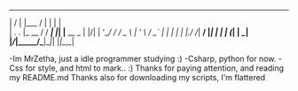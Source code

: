 ___  ___   ______     _   _           
|  \/  |  |___  /    | | | |          
| .  . |_ __ / /  ___| |_| |__   __ _ 
| |\/| | '__/ /  / _ \ __| '_ \ / _` |
| |  | | |./ /__|  __/ |_| | | | (_| |
\_|  |_/_|\_____/\___|\__|_| |_|\__,_|

-Im MrZetha, just a idle programmer studying :)
-Csharp, python for now.
-Css for style, and html to mark..
:)
Thanks for paying attention, and reading my README.md
Thanks also for downloading my scripts, I'm flattered
